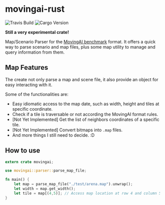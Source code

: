 # movingai-rust
![Travis Build](https://api.travis-ci.org/THeK3nger/movingai-rust.svg?branch=master)
![Cargo Version](https://img.shields.io/crates/v/movingai.svg)

**Still a very experimental crate!**

Map/Scenario Parser for the [MovingAI benchmark](http://www.movingai.com/benchmarks) format. It offers a quick way to parse scenario and map files, plus some map utility to manage and query information from them.

## Map Features

The create not only parse a map and scene file, it also provide an object for easy interacting with it.

Some of the functionalities are:

 - Easy idiomatic access to the map date, such as width, height and tiles at specific coordinate.
 - Check if a tile is traversable or not according the MovingAI format rules.
 - [Not Yet Implemented] Get the list of neighbors coordinates of a specific tile.
 - [Not Yet Implemented] Convert bitmaps into `.map` files.
 - And more things I still need to decide. :D

## How to use

```rust
extern crate movingai;

use movingai::parser::parse_map_file;

fn main() {
    let map = parse_map_file("./test/arena.map").unwrap();
    let width = map.get_width();
    let tile = map[(4,5)]; // Access map location at row 4 and column 5.
}
```

